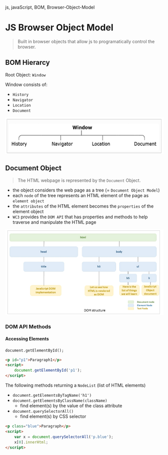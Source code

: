 js, javaScript, BOM, Browser-Object-Model

# JS Browser Object Model
> Built in browser objects that allow js to programatically control the browser.

## BOM Hierarcy
Root Object: `Window`

Window consists of:
- `History`
- `Navigator`
- `Location`
- `Document`

![Boom Hierarchy Diagram](jsImages/BOMHierarchy.png)

## Document Object
> The HTML webpage is represented by the `Document` Object.

- the object considers the web page as a tree (= `Document Object Model`)
- each `node` of the tree represents an HTML element of the page as `element object`
- the `attributes` of the HTML element becomes the `properties` of the element object
- `WC3` provides the `DOM API` that has properties and methods to help traverse and manipulate the HTML page

![DOM Structure](jsImages/DOMStructure.png)

### DOM API Methods

#### Accessing Elements

`document.getElementById();`
```html
<p id="p1">Paragraph1</p>
<script>
    document.getElementById('p1');
</script>
```

The following methods returning a `NodeList` (list of HTML elements)
- `document.getElementsByTagName('h1')`
- `document.getElementsByClassName(className)`
    - find element(s) by the value of the class attribute
- `document.querySelectorAll()`
    - find element(s) by CSS selector

```html
<p class="blue">Paragraph</p>
<script>
    var x = document.querySelectorAll('p.blue');
    x[0].innerHtml; 
</script>
```

